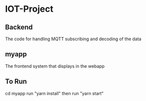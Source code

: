 # IOT-Project

## Backend
The code for handling MQTT subscribing and decoding of the data

## myapp
The frontend system that displays in the webapp

## To Run
cd myapp 
run "yarn install" 
then run "yarn start"
